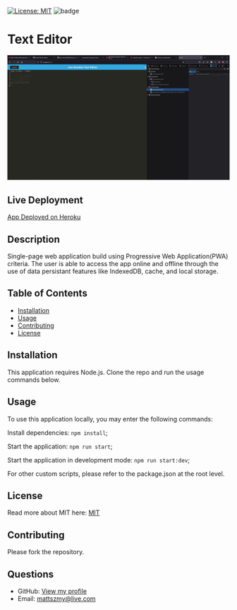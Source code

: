 [![License: MIT](https://img.shields.io/badge/License-MIT-yellow.svg)](https://opensource.org/licenses/MIT)
  ![badge](https://img.shields.io/github/last-commit/shiver750/text-editor)
  
  # Text Editor
  
  ![screenshot of finished page](./Assets/Screenshot7.png)
  
  ## Live Deployment
  
  [App Deployed on Heroku](https://wet-raccoon.herokuapp.com/)
  
  ## Description
  Single-page web application build using Progressive Web Application(PWA) criteria. The user is able to access the app online and offline through the use of data persistant features like IndexedDB, cache, and local storage.
  
  ## Table of Contents
  - [Installation](#installation)
  - [Usage](#usage)
  - [Contributing](#contributing)
  - [License](#license)
  
  ## Installation
  This application requires Node.js. Clone the repo and run the usage commands below.
  
  ## Usage
  To use this application locally, you may enter the following commands: 
  
  Install dependencies: `npm install`; 

  Start the application: `npm run start`; 
  
  Start the application in development mode: `npm run start:dev`; 
  
  For other custom scripts, please refer to the package.json at the root level.
  
  ## License
  Read more about MIT here: [MIT](https://opensource.org/licenses/MIT)
  
  ## Contributing
  Please fork the repository.
  
  ## Questions
  - GitHub: [View my profile](https://github.com/Shiver750)
  - Email: mattszmy@live.com
  
